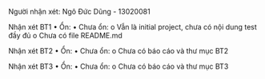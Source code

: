 Người nhận xét: Ngô Đức Dũng - 13020081

Nhận xét BT1
•	Ổn:
•	Chưa ổn:
o	Vẫn là initial project, chưa có nội dung test đầy đủ
o	Chưa có file README.md

Nhận xét BT2
•	Ổn:
•	Chưa ổn:
o	Chưa có báo cáo và thư mục BT2

Nhận xét BT3
•	Ổn:
•	Chưa ổn:
o	Chưa có báo cáo và thư mục BT3